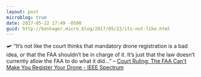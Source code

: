 ```yaml
---
layout: post
microblog: true
date: 2017-05-22 17:49 -0500
guid: http://benhager.micro.blog/2017/05/22/its-not-like.html
---
```

🛩 “It’s not like the court thinks that mandatory drone registration is a bad idea, or that the FAA shouldn’t be in charge of it. It’s just that the law doesn’t currently allow the FAA to do what it did…” – [Court Ruling: The FAA Can't Make You Register Your Drone - IEEE Spectrum](http://spectrum.ieee.org/automaton/robotics/drones/court-ruling-the-faa-cant-make-you-register-your-drone)
